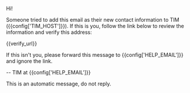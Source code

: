 Hi!

Someone tried to add this email as their new contact information to TIM ({{config['TIM_HOST']}}). If this is you, follow
the link below to review the information and verify this address:

{{verify_url}}

If this isn't you, please forward this message to {{config['HELP_EMAIL']}} and ignore the link.

-- 
TIM at {{config['HELP_EMAIL']}}

This is an automatic message, do not reply.